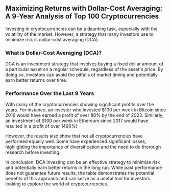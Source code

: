 ## Maximizing Returns with Dollar-Cost Averaging: A 9-Year Analysis of Top 100 Cryptocurrencies

Investing in cryptocurrencies can be a daunting task, especially with the volatility of the market. However, a strategy that many investors use to minimize risk is dollar-cost averaging (DCA).

### What is Dollar-Cost Averaging (DCA)?

DCA is an investment strategy that involves buying a fixed dollar amount of a particular asset on a regular schedule, regardless of the asset's price. By doing so, investors can avoid the pitfalls of market timing and potentially earn better returns over time.

### Performance Over the Last 9 Years

With many of the cryptocurrencies showing significant profits over the years. For instance, an investor who invested $100 per week in Bitcoin since 2016 would have earned a profit of over 80% by the end of 2023. Similarly, an investment of $100 per week in Ethereum since 2017 would have resulted in a profit of over 1490%!

However, the results also show that not all cryptocurrencies have performed equally well. Some have experienced significant losses, highlighting the importance of diversification and the need to do thorough research before investing.

In conclusion, DCA investing can be an effective strategy to minimize risk and potentially earn better returns in the long run. While past performance does not guarantee future results, the table demonstrates the potential benefits of this approach and can serve as a useful tool for investors looking to explore the world of cryptocurrencies.
